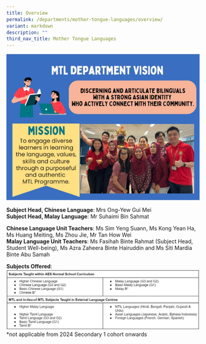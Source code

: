 ```yaml
---
title: Overview
permalink: /departments/mother-tongue-languages/overview/
variant: markdown
description: ""
third_nav_title: Mother Tongue Languages
---
```

![](/images/MT1.JPG)

**Subject Head, Chinese Language**: Mrs Ong-Yew Gui Mei <br>
**Subject Head, Malay Language**: Mr Suhaimi Bin Sahmat <br>

**Chinese Language Unit Teachers**: Ms Sim Yeng Suann, Ms Kong Yean Ha, Ms Huang Meiting, Ms Zhou Jie, Mr Tan How Wei <br>
**Malay Language Unit Teachers**: Ms Fasihah Binte Rahmat (Subject Head, Student Well-being), Ms Azra Zaheera Binte Hairuddin and Ms Siti Mardia Binte Abu Samah <br>

**Subjects Offered**: <br>
![](/images/MT2.JPG) 
*not applicable from 2024 Secondary 1 cohort onwards